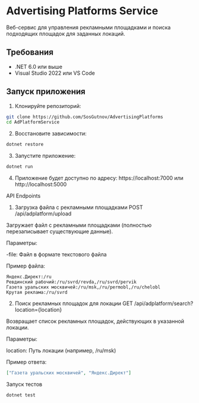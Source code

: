 # Advertising Platforms Service

Веб-сервис для управления рекламными площадками и поиска подходящих площадок для заданных локаций.

## Требования

- .NET 6.0 или выше
- Visual Studio 2022 или VS Code

## Запуск приложения

1. Клонируйте репозиторий:
```bash
git clone https://github.com/SosGutnov/AdvertisingPlatforms
cd AdPlatformService
```
2. Восстановите зависимости:
```bash
dotnet restore
```
3. Запустите приложение:
```bash
dotnet run
```
4. Приложение будет доступно по адресу: https://localhost:7000 или http://localhost:5000

API Endpoints
1. Загрузка файла с рекламными площадками
POST /api/adplatform/upload

Загружает файл с рекламными площадками (полностью перезаписывает существующие данные).

Параметры:

-file: Файл в формате текстового файла

Пример файла:
```text
Яндекс.Директ:/ru
Ревдинский рабочий:/ru/svrd/revda,/ru/svrd/pervik
Газета уральских москвичей:/ru/msk,/ru/permobl,/ru/chelobl
Крутая реклама:/ru/svrd
```
2. Поиск рекламных площадок для локации
GET /api/adplatform/search?location={location}

Возвращает список рекламных площадок, действующих в указанной локации.

Параметры:

location: Путь локации (например, /ru/msk)

Пример ответа:
```json
["Газета уральских москвичей", "Яндекс.Директ"]
```

Запуск тестов
```bach
dotnet test
```
